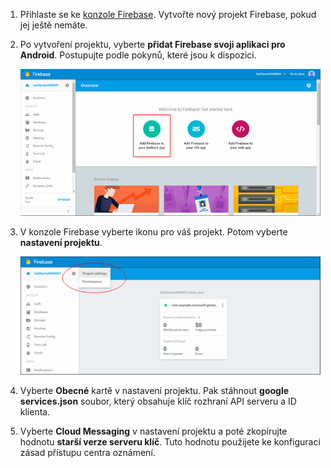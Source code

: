 

1. Přihlaste se ke [konzole Firebase](https://firebase.google.com/console/). Vytvořte nový projekt Firebase, pokud jej ještě nemáte.
2. Po vytvoření projektu, vyberte **přidat Firebase svoji aplikaci pro Android**. Postupujte podle pokynů, které jsou k dispozici.

    ![Přidání Firebase do vaší aplikace pro Android](./media/notification-hubs-enable-firebase-cloud-messaging/notification-hubs-add-firebase-to-android-app.png)
3. V konzole Firebase vyberte ikonu pro váš projekt. Potom vyberte **nastavení projektu**.

    ![Vyberte nastavení projektu](./media/notification-hubs-enable-firebase-cloud-messaging/notification-hubs-firebase-console-project-settings.png)
4. Vyberte **Obecné** kartě v nastavení projektu. Pak stáhnout **google services.json** soubor, který obsahuje klíč rozhraní API serveru a ID klienta.
5. Vyberte **Cloud Messaging** v nastavení projektu a poté zkopírujte hodnotu **starší verze serveru klíč**. Tuto hodnotu použijete ke konfiguraci zásad přístupu centra oznámení.
